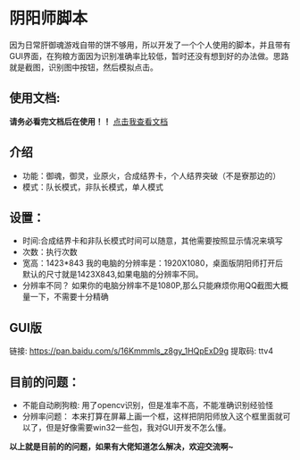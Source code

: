 # 阴阳师脚本
因为日常肝御魂游戏自带的饼不够用，所以开发了一个个人使用的脚本，并且带有GUI界面，在狗粮方面因为识别准确率比较低，暂时还没有想到好的办法做。思路就是截图，识别图中按钮，然后模拟点击。

## 使用文档:
**请务必看完文档后在使用！！**
[点击我查看文档](www.baidu.com)

## 介绍
- 功能：御魂，御灵，业原火，合成结界卡，个人结界突破（不是寮那边的）
- 模式：队长模式，非队长模式，单人模式

## 设置：
- 时间:合成结界卡和非队长模式时间可以随意，其他需要按照显示情况来填写
- 次数：执行次数
- 宽高：1423*843
我的电脑的分辨率是：1920X1080，桌面版阴阳师打开后默认的尺寸就是1423X843,如果电脑的分辨率不同。
- 分辨率不同？
如果你的电脑分辨率不是1080P,那么只能麻烦你用QQ截图大概量一下，不需要十分精确

## GUI版
链接: https://pan.baidu.com/s/16Kmmmls_z8gy_1HQpExD9g 提取码: ttv4


## 目前的问题：
- 不能自动刷狗粮:
用了opencv识别，但是准率不高，不能准确识别经验怪
- 分辨率问题：
本来打算在屏幕上画一个框，这样把阴阳师放入这个框里面就可以了，但是好像需要win32一些包，我对GUI开发不怎么懂。

**以上就是目前的的问题，如果有大佬知道怎么解决，欢迎交流啊~**
